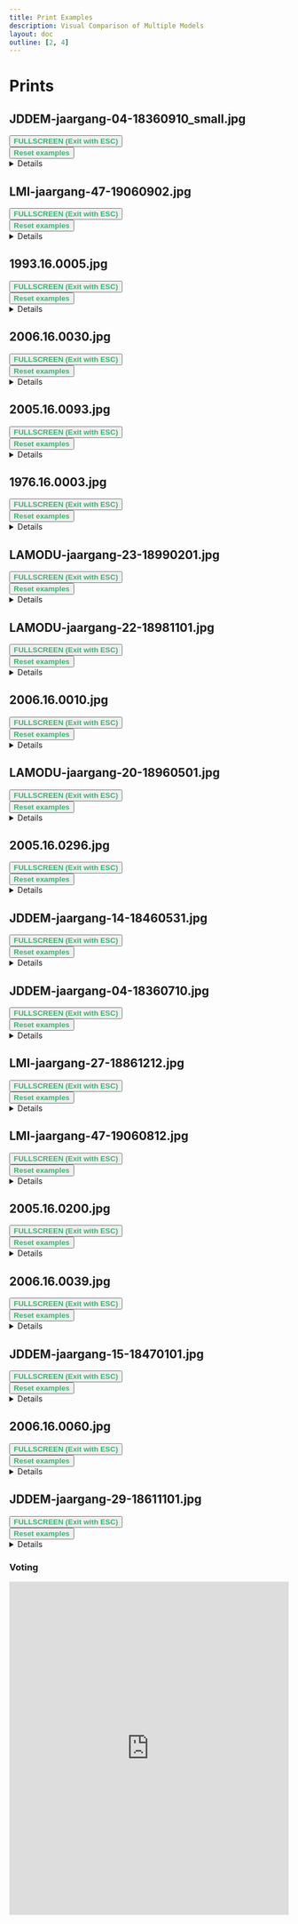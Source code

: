 ```yaml
---
title: Print Examples
description: Visual Comparison of Multiple Models
layout: doc
outline: [2, 4]
---
```


<script setup lang="ts">
import ImageSliderGithub from './components/imageslidergithub.vue' // the vue image slider example comparison component

//HTML5 Fullscreen API
const fullscreenEnabled = document.fullscreenEnabled; //check if fullscreen is possible
function enterFullscreen(elementName) {
  var element = document.getElementById(elementName);
  if(element.requestFullscreen) {
    element.requestFullscreen();
  } else if(element.msRequestFullscreen) {      // for IE11 (remove June 15, 2022)
    element.msRequestFullscreen();
  } else if(element.webkitRequestFullscreen) {  // iOS Safari
    element.webkitRequestFullscreen();
  }
}

// reset button, to keep it simple this will reset all examples. This is simply because when entering fullscreen mode, dragging/moving the image out of view, and pressing esc, the image will have 'vanished' (not in view anymore) so i thought id add a reset button
import { ref } from 'vue';
const componentKey = ref(0);

const forceRerender = () => {
  componentKey.value += 1;
};
</script>

# Prints

## JDDEM-jaargang-04-18360910_small.jpg

<div id="example1">
<ImageSliderGithub :key="componentKey" inputImageURL='https://raw.githubusercontent.com/ksismanis/upscale/main/sources/input/JDDEM-jaargang-04-18360910_small.jpg' relativePathOutputFolder='output/JDDEM-jaargang-04-18360910_small' />
</div>
 <button v-if="fullscreenEnabled" @click="enterFullscreen('example1')" style="color:mediumseagreen;"><strong>FULLSCREEN (Exit with ESC)</strong></button><br/> 
<button v-if="fullscreenEnabled" @click="forceRerender()" style="color:mediumseagreen;"><strong>Reset examples</strong></button>
<br/>
<details>
<summary>Details</summary>
<p>

Input Image: [Image](https://github.com/ksismanis/upscale/blob/main/sources/input/JDDEM-jaargang-04-18360910_small.jpg)
Output Images: [Github Folder](https://github.com/ksismanis/upscale/tree/main/sources/output/JDDEM-jaargang-04-18360910_small)
</p>
</details>

## LMI-jaargang-47-19060902.jpg

<div id="example2">
<ImageSliderGithub :key="componentKey" inputImageURL='https://raw.githubusercontent.com/ksismanis/upscale/main/sources/input/LMI-jaargang-47-19060902.jpg' relativePathOutputFolder='output/LMI-jaargang-47-19060902' />
</div>
 <button v-if="fullscreenEnabled" @click="enterFullscreen('example2')" style="color:mediumseagreen;"><strong>FULLSCREEN (Exit with ESC)</strong></button><br/> 
<button v-if="fullscreenEnabled" @click="forceRerender()" style="color:mediumseagreen;"><strong>Reset examples</strong></button>
<br/>
<details>
<summary>Details</summary>
<p>

Input Image: [Image](https://github.com/ksismanis/upscale/blob/main/sources/input/LMI-jaargang-47-19060902.jpg)
Output Images: [Github Folder](https://github.com/ksismanis/upscale/tree/main/sources/output/LMI-jaargang-47-19060902)
</p>
</details>

## 1993.16.0005.jpg

<div id="example3">
<ImageSliderGithub :key="componentKey" inputImageURL='https://raw.githubusercontent.com/ksismanis/upscale/main/sources/input/1993.16.0005.jpg' relativePathOutputFolder='output/1993.16.0005' />
</div>
 <button v-if="fullscreenEnabled" @click="enterFullscreen('example3')" style="color:mediumseagreen;"><strong>FULLSCREEN (Exit with ESC)</strong></button><br/> 
<button v-if="fullscreenEnabled" @click="forceRerender()" style="color:mediumseagreen;"><strong>Reset examples</strong></button>
<br/>
<details>
<summary>Details</summary>
<p>

Input Image: [Image](https://github.com/ksismanis/upscale/blob/main/sources/input/1993.16.0005.jpg)
Output Images: [Github Folder](https://github.com/ksismanis/upscale/tree/main/sources/output/1993.16.0005)
</p>
</details>

## 2006.16.0030.jpg

<div id="example4">
<ImageSliderGithub :key="componentKey" inputImageURL='https://raw.githubusercontent.com/ksismanis/upscale/main/sources/input/2006.16.0030.jpg' relativePathOutputFolder='output/2006.16.0030' />
</div>
 <button v-if="fullscreenEnabled" @click="enterFullscreen('example4')" style="color:mediumseagreen;"><strong>FULLSCREEN (Exit with ESC)</strong></button><br/> 
<button v-if="fullscreenEnabled" @click="forceRerender()" style="color:mediumseagreen;"><strong>Reset examples</strong></button>
<br/>
<details>
<summary>Details</summary>
<p>

Input Image: [Image](https://github.com/ksismanis/upscale/blob/main/sources/input/2006.16.0030.jpg)
Output Images: [Github Folder](https://github.com/ksismanis/upscale/tree/main/sources/output/2006.16.0030)
</p>
</details>

## 2005.16.0093.jpg

<div id="example5">
<ImageSliderGithub :key="componentKey" inputImageURL='https://raw.githubusercontent.com/ksismanis/upscale/main/sources/input/2005.16.0093.jpg' relativePathOutputFolder='output/2005.16.0093' />
</div>
 <button v-if="fullscreenEnabled" @click="enterFullscreen('example5')" style="color:mediumseagreen;"><strong>FULLSCREEN (Exit with ESC)</strong></button><br/> 
<button v-if="fullscreenEnabled" @click="forceRerender()" style="color:mediumseagreen;"><strong>Reset examples</strong></button>
<br/>
<details>
<summary>Details</summary>
<p>

Input Image: [Image](https://github.com/ksismanis/upscale/blob/main/sources/input/2005.16.0093.jpg)
Output Images: [Github Folder](https://github.com/ksismanis/upscale/tree/main/sources/output/2005.16.0093)
</p>
</details>

## 1976.16.0003.jpg

<div id="example6">
<ImageSliderGithub :key="componentKey" inputImageURL='https://raw.githubusercontent.com/ksismanis/upscale/main/sources/input/1976.16.0003.jpg' relativePathOutputFolder='output/1976.16.0003' />
</div>
 <button v-if="fullscreenEnabled" @click="enterFullscreen('example6')" style="color:mediumseagreen;"><strong>FULLSCREEN (Exit with ESC)</strong></button><br/> 
<button v-if="fullscreenEnabled" @click="forceRerender()" style="color:mediumseagreen;"><strong>Reset examples</strong></button>
<br/>
<details>
<summary>Details</summary>
<p>

Input Image: [Image](https://github.com/ksismanis/upscale/blob/main/sources/input/1976.16.0003.jpg)
Output Images: [Github Folder](https://github.com/ksismanis/upscale/tree/main/sources/output/1976.16.0003)
</p>
</details>

## LAMODU-jaargang-23-18990201.jpg

<div id="example7">
<ImageSliderGithub :key="componentKey" inputImageURL='https://raw.githubusercontent.com/ksismanis/upscale/main/sources/input/LAMODU-jaargang-23-18990201.jpg' relativePathOutputFolder='output/LAMODU-jaargang-23-18990201' />
</div>
 <button v-if="fullscreenEnabled" @click="enterFullscreen('example7')" style="color:mediumseagreen;"><strong>FULLSCREEN (Exit with ESC)</strong></button><br/> 
<button v-if="fullscreenEnabled" @click="forceRerender()" style="color:mediumseagreen;"><strong>Reset examples</strong></button>
<br/>
<details>
<summary>Details</summary>
<p>

Input Image: [Image](https://github.com/ksismanis/upscale/blob/main/sources/input/LAMODU-jaargang-23-18990201.jpg)
Output Images: [Github Folder](https://github.com/ksismanis/upscale/tree/main/sources/output/LAMODU-jaargang-23-18990201)
</p>
</details>

## LAMODU-jaargang-22-18981101.jpg

<div id="example8">
<ImageSliderGithub :key="componentKey" inputImageURL='https://raw.githubusercontent.com/ksismanis/upscale/main/sources/input/LAMODU-jaargang-22-18981101.jpg' relativePathOutputFolder='output/LAMODU-jaargang-22-18981101' />
</div>
 <button v-if="fullscreenEnabled" @click="enterFullscreen('example8')" style="color:mediumseagreen;"><strong>FULLSCREEN (Exit with ESC)</strong></button><br/> 
<button v-if="fullscreenEnabled" @click="forceRerender()" style="color:mediumseagreen;"><strong>Reset examples</strong></button>
<br/>
<details>
<summary>Details</summary>
<p>

Input Image: [Image](https://github.com/ksismanis/upscale/blob/main/sources/input/LAMODU-jaargang-22-18981101.jpg)
Output Images: [Github Folder](https://github.com/ksismanis/upscale/tree/main/sources/output/LAMODU-jaargang-22-18981101)
</p>
</details>

## 2006.16.0010.jpg

<div id="example9">
<ImageSliderGithub :key="componentKey" inputImageURL='https://raw.githubusercontent.com/ksismanis/upscale/main/sources/input/2006.16.0010.jpg' relativePathOutputFolder='output/2006.16.0010' />
</div>
 <button v-if="fullscreenEnabled" @click="enterFullscreen('example9')" style="color:mediumseagreen;"><strong>FULLSCREEN (Exit with ESC)</strong></button><br/> 
<button v-if="fullscreenEnabled" @click="forceRerender()" style="color:mediumseagreen;"><strong>Reset examples</strong></button>
<br/>
<details>
<summary>Details</summary>
<p>

Input Image: [Image](https://github.com/ksismanis/upscale/blob/main/sources/input/2006.16.0010.jpg)
Output Images: [Github Folder](https://github.com/ksismanis/upscale/tree/main/sources/output/2006.16.0010)
</p>
</details>

## LAMODU-jaargang-20-18960501.jpg

<div id="example10">
<ImageSliderGithub :key="componentKey" inputImageURL='https://raw.githubusercontent.com/ksismanis/upscale/main/sources/input/LAMODU-jaargang-20-18960501.jpg' relativePathOutputFolder='output/LAMODU-jaargang-20-18960501' />
</div>
 <button v-if="fullscreenEnabled" @click="enterFullscreen('example10')" style="color:mediumseagreen;"><strong>FULLSCREEN (Exit with ESC)</strong></button><br/> 
<button v-if="fullscreenEnabled" @click="forceRerender()" style="color:mediumseagreen;"><strong>Reset examples</strong></button>
<br/>
<details>
<summary>Details</summary>
<p>

Input Image: [Image](https://github.com/ksismanis/upscale/blob/main/sources/input/LAMODU-jaargang-20-18960501.jpg)
Output Images: [Github Folder](https://github.com/ksismanis/upscale/tree/main/sources/output/LAMODU-jaargang-20-18960501)
</p>
</details>

## 2005.16.0296.jpg

<div id="example11">
<ImageSliderGithub :key="componentKey" inputImageURL='https://raw.githubusercontent.com/ksismanis/upscale/main/sources/input/2005.16.0296.jpg' relativePathOutputFolder='output/2005.16.0296' />
</div>
 <button v-if="fullscreenEnabled" @click="enterFullscreen('example11')" style="color:mediumseagreen;"><strong>FULLSCREEN (Exit with ESC)</strong></button><br/> 
<button v-if="fullscreenEnabled" @click="forceRerender()" style="color:mediumseagreen;"><strong>Reset examples</strong></button>
<br/>
<details>
<summary>Details</summary>
<p>

Input Image: [Image](https://github.com/ksismanis/upscale/blob/main/sources/input/2005.16.0296.jpg)
Output Images: [Github Folder](https://github.com/ksismanis/upscale/tree/main/sources/output/2005.16.0296)
</p>
</details>

## JDDEM-jaargang-14-18460531.jpg

<div id="example12">
<ImageSliderGithub :key="componentKey" inputImageURL='https://raw.githubusercontent.com/ksismanis/upscale/main/sources/input/JDDEM-jaargang-14-18460531.jpg' relativePathOutputFolder='output/JDDEM-jaargang-14-18460531' />
</div>
 <button v-if="fullscreenEnabled" @click="enterFullscreen('example12')" style="color:mediumseagreen;"><strong>FULLSCREEN (Exit with ESC)</strong></button><br/> 
<button v-if="fullscreenEnabled" @click="forceRerender()" style="color:mediumseagreen;"><strong>Reset examples</strong></button>
<br/>
<details>
<summary>Details</summary>
<p>

Input Image: [Image](https://github.com/ksismanis/upscale/blob/main/sources/input/JDDEM-jaargang-14-18460531.jpg)
Output Images: [Github Folder](https://github.com/ksismanis/upscale/tree/main/sources/output/JDDEM-jaargang-14-18460531)
</p>
</details>

## JDDEM-jaargang-04-18360710.jpg

<div id="example13">
<ImageSliderGithub :key="componentKey" inputImageURL='https://raw.githubusercontent.com/ksismanis/upscale/main/sources/input/JDDEM-jaargang-04-18360710.jpg' relativePathOutputFolder='output/JDDEM-jaargang-04-18360710' />
</div>
 <button v-if="fullscreenEnabled" @click="enterFullscreen('example13')" style="color:mediumseagreen;"><strong>FULLSCREEN (Exit with ESC)</strong></button><br/> 
<button v-if="fullscreenEnabled" @click="forceRerender()" style="color:mediumseagreen;"><strong>Reset examples</strong></button>
<br/>
<details>
<summary>Details</summary>
<p>

Input Image: [Image](https://github.com/ksismanis/upscale/blob/main/sources/input/JDDEM-jaargang-04-18360710.jpg)
Output Images: [Github Folder](https://github.com/ksismanis/upscale/tree/main/sources/output/JDDEM-jaargang-04-18360710)
</p>
</details>

## LMI-jaargang-27-18861212.jpg

<div id="example14">
<ImageSliderGithub :key="componentKey" inputImageURL='https://raw.githubusercontent.com/ksismanis/upscale/main/sources/input/LMI-jaargang-27-18861212.jpg' relativePathOutputFolder='output/LMI-jaargang-27-18861212' />
</div>
 <button v-if="fullscreenEnabled" @click="enterFullscreen('example14')" style="color:mediumseagreen;"><strong>FULLSCREEN (Exit with ESC)</strong></button><br/> 
<button v-if="fullscreenEnabled" @click="forceRerender()" style="color:mediumseagreen;"><strong>Reset examples</strong></button>
<br/>
<details>
<summary>Details</summary>
<p>

Input Image: [Image](https://github.com/ksismanis/upscale/blob/main/sources/input/LMI-jaargang-27-18861212.jpg)
Output Images: [Github Folder](https://github.com/ksismanis/upscale/tree/main/sources/output/LMI-jaargang-27-18861212)
</p>
</details>

## LMI-jaargang-47-19060812.jpg

<div id="example15">
<ImageSliderGithub :key="componentKey" inputImageURL='https://raw.githubusercontent.com/ksismanis/upscale/main/sources/input/LMI-jaargang-47-19060812.jpg' relativePathOutputFolder='output/LMI-jaargang-47-19060812' />
</div>
 <button v-if="fullscreenEnabled" @click="enterFullscreen('example15')" style="color:mediumseagreen;"><strong>FULLSCREEN (Exit with ESC)</strong></button><br/> 
<button v-if="fullscreenEnabled" @click="forceRerender()" style="color:mediumseagreen;"><strong>Reset examples</strong></button>
<br/>
<details>
<summary>Details</summary>
<p>

Input Image: [Image](https://github.com/ksismanis/upscale/blob/main/sources/input/LMI-jaargang-47-19060812.jpg)
Output Images: [Github Folder](https://github.com/ksismanis/upscale/tree/main/sources/output/LMI-jaargang-47-19060812)
</p>
</details>

## 2005.16.0200.jpg

<div id="example16">
<ImageSliderGithub :key="componentKey" inputImageURL='https://raw.githubusercontent.com/ksismanis/upscale/main/sources/input/2005.16.0200.jpg' relativePathOutputFolder='output/2005.16.0200' />
</div>
 <button v-if="fullscreenEnabled" @click="enterFullscreen('example16')" style="color:mediumseagreen;"><strong>FULLSCREEN (Exit with ESC)</strong></button><br/> 
<button v-if="fullscreenEnabled" @click="forceRerender()" style="color:mediumseagreen;"><strong>Reset examples</strong></button>
<br/>
<details>
<summary>Details</summary>
<p>

Input Image: [Image](https://github.com/ksismanis/upscale/blob/main/sources/input/2005.16.0200.jpg)
Output Images: [Github Folder](https://github.com/ksismanis/upscale/tree/main/sources/output/2005.16.0200)
</p>
</details>

## 2006.16.0039.jpg

<div id="example17">
<ImageSliderGithub :key="componentKey" inputImageURL='https://raw.githubusercontent.com/ksismanis/upscale/main/sources/input/2006.16.0039.jpg' relativePathOutputFolder='output/2006.16.0039' />
</div>
 <button v-if="fullscreenEnabled" @click="enterFullscreen('example17')" style="color:mediumseagreen;"><strong>FULLSCREEN (Exit with ESC)</strong></button><br/> 
<button v-if="fullscreenEnabled" @click="forceRerender()" style="color:mediumseagreen;"><strong>Reset examples</strong></button>
<br/>
<details>
<summary>Details</summary>
<p>

Input Image: [Image](https://github.com/ksismanis/upscale/blob/main/sources/input/2006.16.0039.jpg)
Output Images: [Github Folder](https://github.com/ksismanis/upscale/tree/main/sources/output/2006.16.0039)
</p>
</details>

## JDDEM-jaargang-15-18470101.jpg

<div id="example18">
<ImageSliderGithub :key="componentKey" inputImageURL='https://raw.githubusercontent.com/ksismanis/upscale/main/sources/input/JDDEM-jaargang-15-18470101.jpg' relativePathOutputFolder='output/JDDEM-jaargang-15-18470101' />
</div>
 <button v-if="fullscreenEnabled" @click="enterFullscreen('example18')" style="color:mediumseagreen;"><strong>FULLSCREEN (Exit with ESC)</strong></button><br/> 
<button v-if="fullscreenEnabled" @click="forceRerender()" style="color:mediumseagreen;"><strong>Reset examples</strong></button>
<br/>
<details>
<summary>Details</summary>
<p>

Input Image: [Image](https://github.com/ksismanis/upscale/blob/main/sources/input/JDDEM-jaargang-15-18470101.jpg)
Output Images: [Github Folder](https://github.com/ksismanis/upscale/tree/main/sources/output/JDDEM-jaargang-15-18470101)
</p>
</details>

## 2006.16.0060.jpg

<div id="example19">
<ImageSliderGithub :key="componentKey" inputImageURL='https://raw.githubusercontent.com/ksismanis/upscale/main/sources/input/2006.16.0060.jpg' relativePathOutputFolder='output/2006.16.0060' />
</div>
 <button v-if="fullscreenEnabled" @click="enterFullscreen('example19')" style="color:mediumseagreen;"><strong>FULLSCREEN (Exit with ESC)</strong></button><br/> 
<button v-if="fullscreenEnabled" @click="forceRerender()" style="color:mediumseagreen;"><strong>Reset examples</strong></button>
<br/>
<details>
<summary>Details</summary>
<p>

Input Image: [Image](https://github.com/ksismanis/upscale/blob/main/sources/input/2006.16.0060.jpg)
Output Images: [Github Folder](https://github.com/ksismanis/upscale/tree/main/sources/output/2006.16.0060)
</p>
</details>

## JDDEM-jaargang-29-18611101.jpg

<div id="example20">
<ImageSliderGithub :key="componentKey" inputImageURL='https://raw.githubusercontent.com/ksismanis/upscale/main/sources/input/JDDEM-jaargang-29-18611101.jpg' relativePathOutputFolder='output/JDDEM-jaargang-29-18611101' />
</div>
 <button v-if="fullscreenEnabled" @click="enterFullscreen('example20')" style="color:mediumseagreen;"><strong>FULLSCREEN (Exit with ESC)</strong></button><br/> 
<button v-if="fullscreenEnabled" @click="forceRerender()" style="color:mediumseagreen;"><strong>Reset examples</strong></button>
<br/>
<details>
<summary>Details</summary>
<p>

Input Image: [Image](https://github.com/ksismanis/upscale/blob/main/sources/input/JDDEM-jaargang-29-18611101.jpg)
Output Images: [Github Folder](https://github.com/ksismanis/upscale/tree/main/sources/output/JDDEM-jaargang-29-18611101)
</p>
</details>

### Voting

<div class="strawpoll-embed" id="strawpoll_NMnQ5VRKwn6" style="height: 600px; width: 100%; margin: 0 auto; display: flex; flex-direction: column;">
<iframe title="StrawPoll Embed" id="strawpoll_iframe_NMnQ5VRKwn6" src="https://strawpoll.com/embed/polls/NMnQ5VRKwn6" style="position: static; visibility: visible; display: block; width: 100%; flex-grow: 1;" frameborder="0" allowfullscreen allowtransparency>Loading...</iframe>
<!-- <script async src="https://cdn.strawpoll.com/dist/widgets.js" charset="utf-8"></script> -->
</div>
<br/>